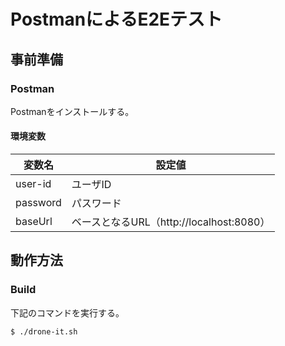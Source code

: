 # PostmanによるE2Eテスト
## 事前準備

### Postman
Postmanをインストールする。
#### 環境変数
|変数名|設定値|
|-----|-----|
|user-id|ユーザID|
|password|パスワード|
|baseUrl|ベースとなるURL（http://localhost:8080）|


## 動作方法
### Build
下記のコマンドを実行する。
```
$ ./drone-it.sh
```
